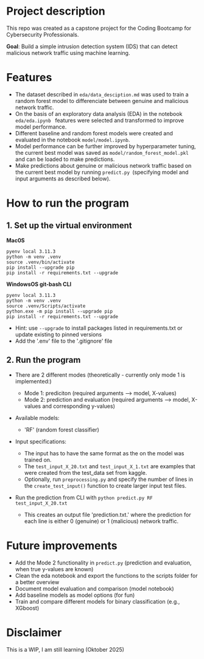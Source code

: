 # Project description
This repo was created as a capstone project for the Coding Bootcamp for Cybersecurity Professionals.</br>

**Goal**: Build a simple intrusion detection system (IDS) that can detect malicious network traffic using machine learning. 


# Features

-  The dataset described in `eda/data_desciption.md` was used to train a random forest model to differenciate between genuine and malicious network traffic. 
- On the basis of an exploratory data analysis (EDA) in the notebook `eda/eda.ipynb ` features were selected and transformed to improve model performance.
- Different baseline and random forest models were created and evaluated in the notebook `model/model.ipynb`.
- Model performance can be further improved by hyperparameter tuning, the current best model was saved as `model/random_forest_model.pkl` and can be loaded to make predictions. 
- Make predictions about genuine or malicious network traffic based on the current best model by running `predict.py `(specifying model and input arguments as described below).


# How to run the program

## 1.  Set up the virtual environment

**Mac0S**
```
pyenv local 3.11.3
python -m venv .venv
source .venv/bin/activate
pip install --upgrade pip
pip install -r requirements.txt --upgrade
```

**WindowsOS git-bash CLI**
```
pyenv local 3.11.3
python -m venv .venv
source .venv/Scripts/activate
python.exe -m pip install --upgrade pip
pip install -r requirements.txt --upgrade
```

* Hint: use `--upgrade` to install packages listed in requirements.txt or update existing to pinned versions
* Add the '.env' file to the '.gitignore' file

## 2. Run the program 
- There are 2 different modes (theoretically - currently only mode 1 is implemented:)
    -   Mode 1: prediciton (required arguments --> model, X-values)
    -   Mode 2: prediction and evaluation (required arguments --> model, X-values and corresponding y-values)
- Available models:
    - 'RF' (random forest classifier)
- Input specifications:
    - The input has to have the same format as the on the model was trained on. 
    - The `test_input_X_20.txt` and `test_input_X_1.txt` are examples that were created from the test_data set from kaggle. 
    - Optionally, run `preprocessing.py` and specify the number of lines in the `create_test_input()` function to create larger input test files. 

- Run the prediction from CLI with `python predict.py RF test_input_X_20.txt`
    - This creates an output file 'prediction.txt.' where the prediction for each line is either 0 (genuine) or 1 (malicious) network traffic.


# Future improvements
- Add the Mode 2 functionality in `predict.py` (prediction and evaluation, when true y-values are known)
- Clean the eda notebook and export the functions to the scripts folder for a better overview
- Document model evaluation and comparison (model notebook)
- Add baseline models as model options (for fun)
- Train and compare different models for binary classification (e.g., XGboost)

# Disclaimer
This is a WIP, I am still learning (Oktober 2025)